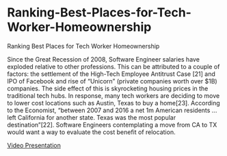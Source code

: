 # Ranking-Best-Places-for-Tech-Worker-Homeownership
Ranking Best Places for Tech Worker Homeownership



Since the Great Recession of 2008, Software Engineer salaries have exploded relative to other professions. This can be attributed to a couple of factors: the settlement of the High-Tech Employee Antitrust Case [21] and IPO of Facebook and rise of “Unicorn” (private companies worth over $1B) companies. The side effect of this is skyrocketing housing prices in the traditional tech hubs. In response, many tech workers are deciding to move to lower cost locations such as Austin, Texas to buy a home[23]. According to the Economist, ​“between 2007 and 2016 a net 1m American residents ... left California for another state. Texas was the most popular destination”[22]​. Software Engineers contemplating a move from CA to TX would want a way to evaluate the cost benefit of relocation.


[Video Presentation](https://youtu.be/PvcIPgN2ggE)